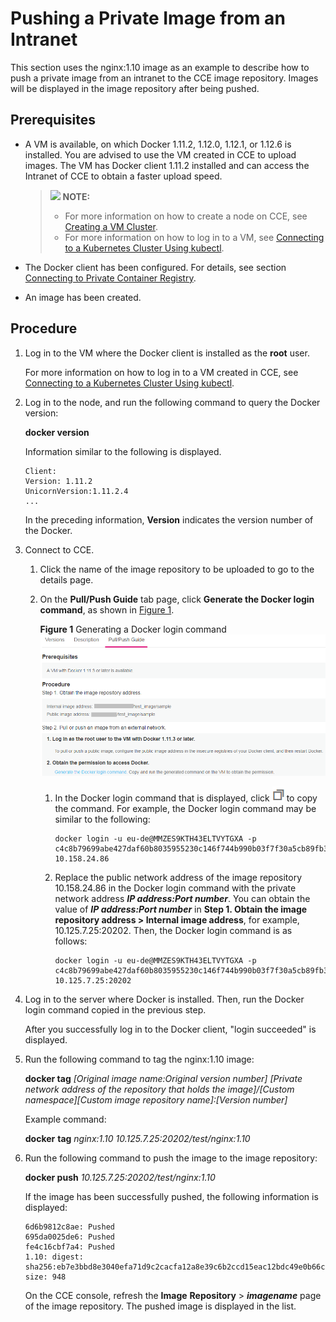 # Pushing a Private Image from an Intranet<a name="cce_01_0211"></a>

This section uses the nginx:1.10 image as an example to describe how to push a private image from an intranet to the CCE image repository. Images will be displayed in the image repository after being pushed.

## Prerequisites<a name="s6974aee92cff45cab8102170ab01700d"></a>

-   A VM is available, on which Docker 1.11.2, 1.12.0, 1.12.1, or 1.12.6 is installed. You are advised to use the VM created in CCE to upload images. The VM has Docker client 1.11.2 installed and can access the Intranet of CCE to obtain a faster upload speed.

    >![](/images/icon-note.gif) **NOTE:**   
    >-   For more information on how to create a node on CCE, see  [Creating a VM Cluster](creating-a-vm-cluster.md).  
    >-   For more information on how to log in to a VM, see  [Connecting to a Kubernetes Cluster Using kubectl](connecting-to-a-kubernetes-cluster-using-kubectl.md).  

-   The Docker client has been configured. For details, see section  [Connecting to Private Container Registry](connecting-to-private-container-registry.md).
-   An image has been created.

## Procedure<a name="section3220153311018"></a>

1.  Log in to the VM where the Docker client is installed as the  **root**  user.

    For more information on how to log in to a VM created in CCE, see  [Connecting to a Kubernetes Cluster Using kubectl](connecting-to-a-kubernetes-cluster-using-kubectl.md).

2.  Log in to the node, and run the following command to query the Docker version:

    **docker version**

    Information similar to the following is displayed.

    ```
    Client:
    Version: 1.11.2
    UnicornVersion:1.11.2.4
    ...
    ```

    In the preceding information,  **Version**  indicates the version number of the Docker.

3.  Connect to CCE.
    1.  Click the name of the image repository to be uploaded to go to the details page.
    2.  On the  **Pull/Push Guide**  tab page, click  **Generate the Docker login command**, as shown in  [Figure 1](#fig1931918174407).

        **Figure  1**  Generating a Docker login command<a name="fig1931918174407"></a>  
        ![](figures/generating-a-docker-login-command-3.png "generating-a-docker-login-command-3")

        1.  In the Docker login command that is displayed, click  ![](figures/icon-copy-01.png)  to copy the command. For example, the Docker login command may be similar to the following:

            ```
            docker login -u eu-de@MMZES9KTH43ELTVYTGXA -p c4c8b79699abe427daf60b8035955230c146f744b990b03f7f30a5cb89fb382c 10.158.24.86
            ```

        2.  Replace the public network address of the image repository 10.158.24.86 in the Docker login command with the private network address  **_IP address:Port number_**. You can obtain the value of  **_IP address:Port number_**  in  **Step 1. Obtain the image repository address \> Internal image address**, for example, 10.125.7.25:20202. Then, the Docker login command is as follows:

            ```
            docker login -u eu-de@MMZES9KTH43ELTVYTGXA -p c4c8b79699abe427daf60b8035955230c146f744b990b03f7f30a5cb89fb382c 10.125.7.25:20202
            ```


4.  Log in to the server where Docker is installed. Then, run the Docker login command copied in the previous step.

    After you successfully log in to the Docker client, "login succeeded" is displayed.

5.  Run the following command to tag the nginx:1.10 image:

    **docker tag** _\[Original image name:Original version number\] \[Private network address of the repository that holds the image\]/\[Custom namespace\]\[Custom image repository name\]:\[Version number\]_

    Example command:

    **docker** **tag** _nginx:1.10 10.125.7.25:20202/test/nginx:1.10_

6.  Run the following command to push the image to the image repository:

    **docker push** _10.125.7.25:20202/test/nginx:1.10_

    If the image has been successfully pushed, the following information is displayed:

    ```
    6d6b9812c8ae: Pushed 
    695da0025de6: Pushed 
    fe4c16cbf7a4: Pushed 
    1.10: digest: sha256:eb7e3bbd8e3040efa71d9c2cacfa12a8e39c6b2ccd15eac12bdc49e0b66cee63 size: 948
    ```

    On the CCE console, refresh the  **Image** **Repository**  \>  _**imagename**_  page of the image repository. The pushed image is displayed in the list.


